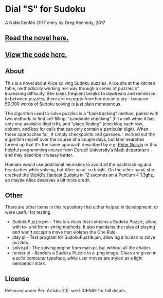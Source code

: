 # Dial "S" for Sudoku
A NaNoGenMo 2017 entry by Greg Kennedy, 2017

## [Read the novel here.](./sample/novel.md)

## [View the code here.](./main.pl)

## About
This is a novel about Alice solving Sudoku puzzles.  Alice sits at the kitchen table, methodically working her way through a series of puzzles of increasing difficulty.  She takes frequent breaks to daydream and reminisce.  In between puzzles, there are excerpts from her dream diary - because 50,000 words of Sudoku solving is just plain monotonous.

The algorithm used to solve puzzles is a "backtracking" method, paired with two methods to find cell filling: "candidate checking" (fill a cell when it has only one available digit left), and "place finding" (checking each row, column, and box for cells that can only contain a particular digit).  When these approaches fail, it simply checkpoints and guesses.  I worked out the algorithm myself over the course of a couple days, but later searches turned up that it's the same approach described by e.g. [Peter Norvig](https://norvig.com/sudoku.html) or this helpful programming course from [Cornell University's Math department](https://www.math.cornell.edu/~mec/Summer2009/meerkamp/Site/Introduction.html) - and they describe it waaay better.

Humans would use additional heuristics to avoid all the backtracking and headaches while solving, but Alice is not so bright.  On the other hand, she cracked the [World's Hardest Sudoku](https://sw-amt.ws/sudoku/worlds-hardest-sudoku/xx-world-hardest-sudoku.html) in 12 seconds on a Pentium 4 1.3ghz, so maybe Alice deserves a bit more credit.

## Other
There are other items in this repository that either helped in development, or were useful for testing.

* SudokuPuzzle.pm - This is a class that contains a Sudoku Puzzle, along with to- and from- string methods.  It also maintains the rules of playing and won't accept a move that violates the One Rule.
* play.pl - Test program for SudokuPuzzle.pm, allowing a human to solve puzzles.
* solve.pl - The solving engine from main.pl, but without all the chatter.
* render.pl - Renders a Sudoku Puzzle to a .png image.  Clues are given in a solid computer typeface, while user moves are styled as a light pen/pencil mark.

## License
Released under Perl Artistic 2.0, see LICENSE for full details.

